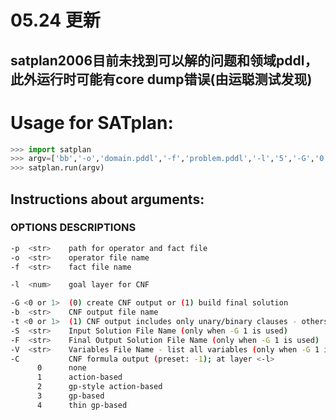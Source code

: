 # 05.24 更新
## satplan2006目前未找到可以解的问题和领域pddl，此外运行时可能有core dump错误(由运聪测试发现)

# Usage for SATplan:  
```python
>>> import satplan  
>>> argv=['bb','-o','domain.pddl','-f','problem.pddl','-l','5','-G','0','-C','2']  
>>> satplan.run(argv)  
```

## Instructions about arguments:  

### OPTIONS   DESCRIPTIONS  
```bash
-p  <str>    path for operator and fact file  
-o  <str>    operator file name  
-f  <str>    fact file name  

-l  <num>    goal layer for CNF  

-G <0 or 1>  (0) create CNF output or (1) build final solution  
-b  <str>    CNF output file name  
-t <0 or 1>  (1) CNF output includes only unary/binary clauses - others ignored  
-S  <str>    Input Solution File Name (only when -G 1 is used)  
-F  <str>    Final Output Solution File Name (only when -G 1 is used)  
-V  <str>    Variables File Name - list all variables (only when -G 1 is used)  
-C           CNF formula output (preset: -1); at layer <-l>  
      0      none  
      1      action-based  
      2      gp-style action-based  
      3      gp-based  
      4      thin gp-based  
```
